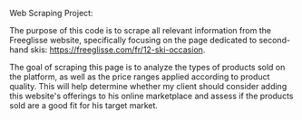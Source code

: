Web Scraping Project:

The purpose of this code is to scrape all relevant information from the Freeglisse website, specifically focusing on the page dedicated to second-hand skis: https://freeglisse.com/fr/12-ski-occasion.

The goal of scraping this page is to analyze the types of products sold on the platform, as well as the price ranges applied according to product quality. This will help determine whether my client should consider adding this website's offerings to his online marketplace and assess if the products sold are a good fit for his target market.
